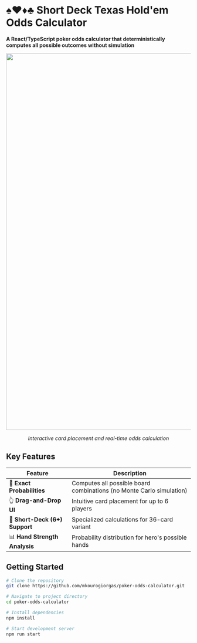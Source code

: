 # ♠️♥️♦️♣️ Short Deck Texas Hold'em Odds Calculator

**A React/TypeScript poker odds calculator that deterministically computes all possible outcomes without simulation**  

<div align="center">
  
<img width="1419" height="1027" alt="Screenshot 2025-10-19 130354" src="https://github.com/user-attachments/assets/1492642b-65f7-481b-8331-b7adff853443" />

*Interactive card placement and real-time odds calculation*

</div>

## Key Features

| Feature | Description |
|---------|-------------|
| 🎲 **Exact Probabilities** | Computes all possible board combinations (no Monte Carlo simulation) |
| 👆 **Drag-and-Drop UI** | Intuitive card placement for up to 6 players |
| 🔢 **Short-Deck (6+) Support** | Specialized calculations for 36-card variant |
| 📊 **Hand Strength Analysis** | Probability distribution for hero's possible hands |

## Getting Started

```bash
# Clone the repository
git clone https://github.com/mkourogiorgas/poker-odds-calculator.git

# Navigate to project directory
cd poker-odds-calculator

# Install dependencies
npm install

# Start development server
npm run start
